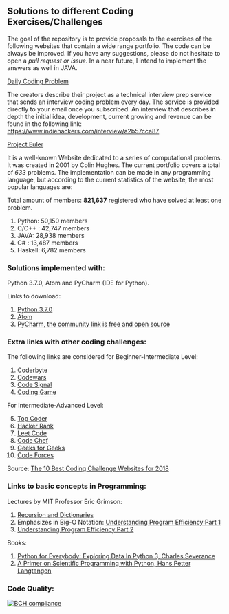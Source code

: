 ## Solutions to different Coding Exercises/Challenges 

The goal of the repository is to provide proposals to the exercises of the following websites that contain a wide range portfolio. The code can be always be improved. If you have any suggestions, please do not hesitate to open a *pull request or issue*.
In a near future, I intend to implement the answers as well in JAVA.
 
[Daily Coding Problem](https://www.dailycodingproblem.com)

The creators describe their project as a technical interview prep service that sends an interview coding problem every day. The service is provided directly to your email once you subscribed. 
An interview that describes in depth the initial idea, development, current growing and revenue can be found in the following link:
https://www.indiehackers.com/interview/a2b57cca87

[Project Euler](https://www.projecteuler.net)

It is a well-known Website dedicated to a series of computational problems. It was created in 2001 by Colin Hughes. The current portfolio covers a total of *633* problems. 
The implementation can be made in any programming language, but according to the current statistics of the website, the most popular languages are:

Total amount of members:  **821,637** registered who have solved at least one problem.

1. Python: 50,150 members
2. C/C++ : 42,747 members
3. JAVA: 28,938 members
4. C# : 13,487 members
5. Haskell: 6,782 members

### Solutions implemented with:

Python 3.7.0, Atom and PyCharm (IDE for Python).

Links to download:
1. [Python 3.7.0](https://www.python.org/downloads/)
2. [Atom](https://atom.io/)
3. [PyCharm, the community link is free and open source](https://www.jetbrains.com/pycharm/download/#section=windows)

### Extra links with other coding challenges:

The following links are considered for Beginner-Intermediate Level:

1. [Coderbyte](https://www.coderbyte.com/)
2. [Codewars](https://www.codewars.com/)
3. [Code Signal](https://codesignal.com/)
4. [Coding Game](https://www.codingame.com/start)

For Intermediate-Advanced Level:

5. [Top Coder](https://www.topcoder.com/)
6. [Hacker Rank](https://www.hackerrank.com/)
7. [Leet Code](https://leetcode.com/)
8. [Code Chef](https://www.codechef.com/#)
9. [Geeks for Geeks](https://www.geeksforgeeks.org/)
10. [Code Forces](http://codeforces.com/)

Source: [The 10 Best Coding Challenge Websites for 2018](https://medium.com/coderbyte/the-10-best-coding-challenge-websites-for-2018-12b57645b654)

### Links to basic concepts in Programming:

Lectures by MIT Professor Eric Grimson: 

1. [Recursion and Dictionaries](https://youtu.be/WPSeyjX1-4s)
2. Emphasizes in Big-O Notation: [Understanding Program Efficiency:Part 1](https://youtu.be/o9nW0uBqvEo)
3. [Understanding Program Efficiency:Part 2](https://youtu.be/7lQXYl_L28w)

Books:
1. [Python for Everybody: Exploring Data In Python 3, Charles Severance](https://www.py4e.com/book)
2. [A Primer on Scientific Programming with Python, Hans Petter Langtangen](https://hplgit.github.io/primer.html/doc/pub/half/book.pdf)

### Code Quality:

[![BCH compliance](https://bettercodehub.com/edge/badge/grisreyesrios/Coding-Exercises-Challenges?branch=master)](https://bettercodehub.com/)
